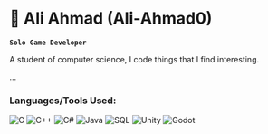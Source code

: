 # 🌟 Ali Ahmad (Ali-Ahmad0)
**`Solo Game Developer`**

A student of computer science, I code things that I find interesting.

...
### Languages/Tools Used:
![C](https://img.shields.io/badge/C-00599C?style=flat&logo=c&logoColor=white) 
![C++](https://img.shields.io/badge/C%2B%2B-00599C?style=flat&logo=c%2B%2B&logoColor=white) 
![C#](https://img.shields.io/badge/C%23-239120?style=flat&logo=c-sharp&logoColor=white) 
![Java](https://img.shields.io/badge/Java-F80000?style=flat&logo=java&logoColor=white) 
![SQL](https://img.shields.io/badge/SQL-003B57?style=flat&logo=postgresql&logoColor=white) 
![Unity](https://img.shields.io/badge/Unity-000000?style=flat&logo=unity&logoColor=white) 
![Godot](https://img.shields.io/badge/Godot-3583F4?style=flat&logo=godot-engine&logoColor=white)
